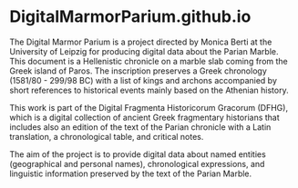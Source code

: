 # DigitalMarmorParium.github.io

The Digital Marmor Parium is a project directed by Monica Berti at the University of Leipzig for producing digital data about the Parian Marble. This document is a Hellenistic chronicle on a marble slab coming from the Greek island of Paros. The inscription preserves a Greek chronology (1581/80 - 299/98 BC) with a list of kings and archons accompanied by short references to historical events mainly based on the Athenian history.

This work is part of the Digital Fragmenta Historicorum Gracorum (DFHG), which is a digital collection of ancient Greek fragmentary historians that includes also an edition of the text of the Parian chronicle with a Latin translation, a chronological table, and critical notes.

The aim of the project is to provide digital data about named entities (geographical and personal names), chronological expressions, and linguistic information preserved by the text of the Parian Marble.
